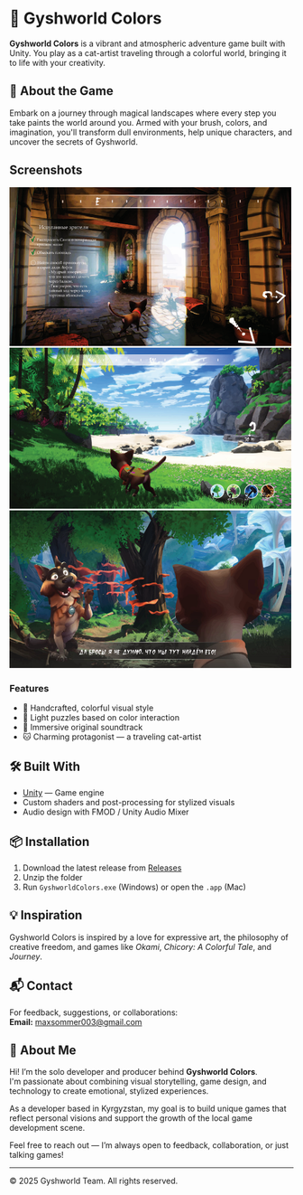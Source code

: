 # 🎨 Gyshworld Colors

**Gyshworld Colors** is a vibrant and atmospheric adventure game built with Unity. You play as a cat-artist traveling through a colorful world, bringing it to life with your creativity.

## 🐾 About the Game

Embark on a journey through magical landscapes where every step you take paints the world around you. Armed with your brush, colors, and imagination, you'll transform dull environments, help unique characters, and uncover the secrets of Gyshworld.

## Screenshots
<img src="Images/screenshot1.png" alt="Gyshworld Logo" width="500"/>
<img src="Images/screenshot2.png" alt="Gyshworld Logo" width="500"/>
<img src="Images/screenshot3.png" alt="Gyshworld Logo" width="500"/>

### Features

- 🌈 Handcrafted, colorful visual style  
- 🧩 Light puzzles based on color interaction  
- 🎵 Immersive original soundtrack  
- 🐱 Charming protagonist — a traveling cat-artist  

## 🛠️ Built With

- [Unity](https://unity.com/) — Game engine  
- Custom shaders and post-processing for stylized visuals  
- Audio design with FMOD / Unity Audio Mixer

## 📦 Installation

1. Download the latest release from [Releases](https://github.com/your-repo/releases)
2. Unzip the folder
3. Run `GyshworldColors.exe` (Windows) or open the `.app` (Mac)

## 💡 Inspiration

Gyshworld Colors is inspired by a love for expressive art, the philosophy of creative freedom, and games like *Okami*, *Chicory: A Colorful Tale*, and *Journey*.

## 📬 Contact

For feedback, suggestions, or collaborations:  
**Email:** maxsommer003@gmail.com


## 👤 About Me

Hi! I’m the solo developer and producer behind **Gyshworld Colors**.  
I'm passionate about combining visual storytelling, game design, and technology to create emotional, stylized experiences.

As a developer based in Kyrgyzstan, my goal is to build unique games that reflect personal visions and support the growth of the local game development scene.

Feel free to reach out — I’m always open to feedback, collaboration, or just talking games!

---

© 2025 Gyshworld Team. All rights reserved.
